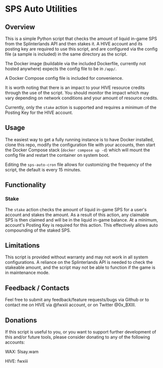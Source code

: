 # SPS Auto Utilities

## Overview

This is a simple Python script that checks the amount of liquid in-game SPS from the Splinterlands API and then stakes it. A HIVE account and its posting key are required to use this script, and are configured via the config file (a sample is included) in the same directory as the script. 

The Docker image (buildable via the included Dockerfile, currently not hosted anywhere) expects the config file to be in `/app/`.

A Docker Compose config file is included for convenience.

It is worth noting that there is an impact to your HIVE resource credits through the use of the script. You should monitor the impact which may vary depending on network conditions and your amount of resource credits.

Currently, only the `stake` action is supported and requires a minimum of the Posting Key for the HIVE account.

## Usage

The easiest way to get a fully running instance is to have Docker installed, clone this repo, modify the configuration file with your accounts, then start the Docker Compose stack (`docker compose up -d`) which will mount the config file and restart the container on system boot.

Editing the `sps-auto-cron` file allows for customizing the frequency of the script, the default is every 15 minutes.

## Functionality

### Stake

The `stake` action checks the amount of liquid in-game SPS for a user's account and stakes the amount. As a result of this action, any claimable SPS is then claimed and will be in the liquid in-game balance. At a minimum, account's Posting Key is required for this action. This effectively allows auto compounding of the staked SPS.

## Limitations
This script is provided without warranty and may not work in all system configurations. A reliance on the Splinterlands API is needed to check the stakeable amount, and the script may not be able to function if the game is in maintenance mode. 

## Feedback / Contacts
Feel free to submit any feedback/feature requests/bugs via Github or to contact me on HIVE via @fwxiii account, or on Twitter @0x_BXIII.

## Donations
If this script is useful to you, or you want to support further development of this and/or future tools, please consider donating to any of the following accounts:

WAX: 5lsay.wam

HIVE: fwxiii